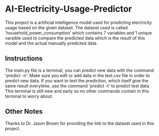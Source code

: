 # AI-Electricity-Usage-Predictor
This project is a artificial intelligence model used for predicting electricity usage based on the given dataset. The dataset used is called 'household_power_consumption' which contains 7 variables and 1 unique varaible used to compare the predicted data which is the result of this model and the actual manually predicted data.

## Instructions
The main.py file is a terminal, you can predict new data with the command 'predict -n'. Make sure you edit or add data in the test.csv file in order to predict new data. If you want to test the prediction, which itself give the same result everytime, use the command 'predict -t' to predict test data. This terminal is still new and early so no other commands contain in this terminal to worry about.

## Other Notes
Thanks to Dr. Jason Brown for providing the link to the dataset used in this project.
